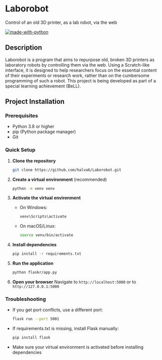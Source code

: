 # Laborobot
Control of an old 3D printer, as a lab robot, via the web

[![made-with-python](https://img.shields.io/badge/Made%20with-Python-1f425f.svg)](https://www.python.org/)

## Description

Laborobot is a program that aims to repurpose old, broken 3D printers as laboratory robots by controlling them via the web. Using a Scratch-like interface, it is designed to help researchers focus on the essential content of their experiments or research work, rather than on the cumbersome programming of such a robot. This project is being developed as part of a special learning achievement (BeLL).

## Project Installation

### Prerequisites
- Python 3.8 or higher
- pip (Python package manager)
- Git

### Quick Setup

1. **Clone the repository**
   ```bash
   git clone https://github.com/halva6/Laborobot.git
   ```

2. **Create a virtual environment** (recommended)
   ```bash
   python -m venv venv
   ```

3. **Activate the virtual environment**
   - On Windows:
     ```bash
     venv\Scripts\activate
     ```
   - On macOS/Linux:
     ```bash
     source venv/bin/activate
     ```

4. **Install dependencies**
   ```bash
   pip install -r requirements.txt
   ```

5. **Run the application**
   ```bash
   python flaskr/app.py
   ```

6. **Open your browser**
   Navigate to `http://localhost:5000` or to `http://127.0.0.1:5000`

### Troubleshooting

- If you get port conflicts, use a different port:
  ```bash
  flask run --port 5001
  ```

- If requirements.txt is missing, install Flask manually:
  ```bash
  pip install flask
  ```

- Make sure your virtual environment is activated before installing dependencies